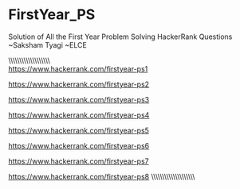 # FirstYear_PS
Solution of All the First Year Problem Solving HackerRank Questions
~Saksham Tyagi
~ELCE

\\\\\\\\\\\\\\\\\\\\\\\\\\\\\\\\\\\\\\\
https://www.hackerrank.com/firstyear-ps1

https://www.hackerrank.com/firstyear-ps2

https://www.hackerrank.com/firstyear-ps3

https://www.hackerrank.com/firstyear-ps4

https://www.hackerrank.com/firstyear-ps5

https://www.hackerrank.com/firstyear-ps6

https://www.hackerrank.com/firstyear-ps7

https://www.hackerrank.com/firstyear-ps8
\\\\\\\\\\\\\\\\\\\\\\\\\\\\\\\\\\\\\\\\
